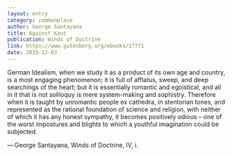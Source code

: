 ```yaml
---
layout: entry
category: commonplace
author: George Santayana
title: Against Kant
publication: Winds of Doctrine
link: https://www.gutenberg.org/ebooks/17771
date: 2015-12-03
---
```


German Idealism, when we study it as a product of its own age and country, is a most engaging phenomenon; it is full of afflatus, sweep, and deep searchings of the heart; but it is essentially romantic and egoistical, and all in it that is not soliloquy is mere system-making and sophistry. Therefore when it is taught by unromantic people ex cathedra, in stentorian tones, and represented as the rational foundation of science and religion, with neither of which it has any honest sympathy, it becomes positively odious – one of the worst impostures and blights to which a youthful imagination could be subjected.

— George Santayana, Winds of Doctrine, IV, i.